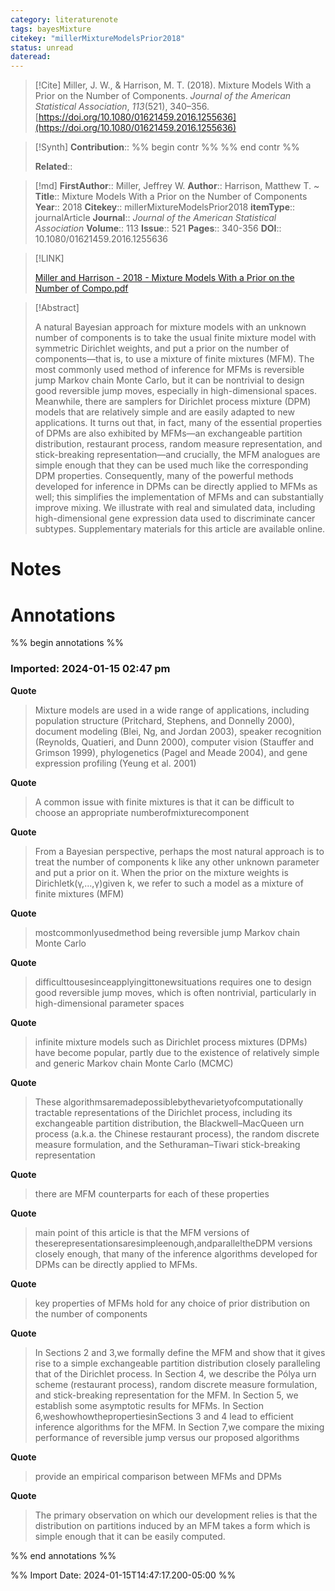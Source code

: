 ```yaml
---
category: literaturenote
tags: bayesMixture
citekey: "millerMixtureModelsPrior2018"
status: unread
dateread:
---
```

> [!Cite]
> Miller, J. W., & Harrison, M. T. (2018). Mixture Models With a Prior on the Number of Components. _Journal of the American Statistical Association_, _113_(521), 340–356. [https://doi.org/10.1080/01621459.2016.1255636](https://doi.org/10.1080/01621459.2016.1255636)

>[!Synth]
>**Contribution**:: %% begin contr %% %% end contr %%
>
>**Related**:: 

>[!md]
> **FirstAuthor**:: Miller, Jeffrey W.
> **Author**:: Harrison, Matthew T.
~
> **Title**:: Mixture Models With a Prior on the Number of Components
> **Year**:: 2018
> **Citekey**:: millerMixtureModelsPrior2018
> **itemType**:: journalArticle
> **Journal**:: *Journal of the American Statistical Association*
> **Volume**:: 113
> **Issue**:: 521
> **Pages**:: 340-356
> **DOI**:: 10.1080/01621459.2016.1255636

> [!LINK]
>
> [Miller and Harrison - 2018 - Mixture Models With a Prior on the Number of Compo.pdf](file:///home/nguyenston/Zotero/storage/YSJK4QHJ/Miller%20and%20Harrison%20-%202018%20-%20Mixture%20Models%20With%20a%20Prior%20on%20the%20Number%20of%20Compo.pdf)

> [!Abstract]
>
> A natural Bayesian approach for mixture models with an unknown number of components is to take the usual finite mixture model with symmetric Dirichlet weights, and put a prior on the number of components—that is, to use a mixture of finite mixtures (MFM). The most commonly used method of inference for MFMs is reversible jump Markov chain Monte Carlo, but it can be nontrivial to design good reversible jump moves, especially in high-dimensional spaces. Meanwhile, there are samplers for Dirichlet process mixture (DPM) models that are relatively simple and are easily adapted to new applications. It turns out that, in fact, many of the essential properties of DPMs are also exhibited by MFMs—an exchangeable partition distribution, restaurant process, random measure representation, and stick-breaking representation—and crucially, the MFM analogues are simple enough that they can be used much like the corresponding DPM properties. Consequently, many of the powerful methods developed for inference in DPMs can be directly applied to MFMs as well; this simplifies the implementation of MFMs and can substantially improve mixing. We illustrate with real and simulated data, including high-dimensional gene expression data used to discriminate cancer subtypes. Supplementary materials for this article are available online.
>

# Notes
>

# Annotations
%% begin annotations %%



### Imported: 2024-01-15 02:47 pm


<b class="thickUnd" style="text-decoration-color: #ffd400">Quote</b>
> Mixture models are used in a wide range of applications, including population structure (Pritchard, Stephens, and Donnelly 2000), document modeling (Blei, Ng, and Jordan 2003), speaker recognition (Reynolds, Quatieri, and Dunn 2000), computer vision (Stauffer and Grimson 1999), phylogenetics (Pagel and Meade 2004), and gene expression profiling (Yeung et al. 2001)

<b class="thickUnd" style="text-decoration-color: #ffd400">Quote</b>
> A common issue with finite mixtures is that it can be difficult to choose an appropriate numberofmixturecomponent

<b class="thickUnd" style="text-decoration-color: #ffd400">Quote</b>
> From a Bayesian perspective, perhaps the most natural approach is to treat the number of components k like any other unknown parameter and put a prior on it. When the prior on the mixture weights is Dirichletk(γ,...,γ)given k, we refer to such a model as a mixture of finite mixtures (MFM)

<b class="thickUnd" style="text-decoration-color: #ffd400">Quote</b>
> mostcommonlyusedmethod being reversible jump Markov chain Monte Carlo

<b class="thickUnd" style="text-decoration-color: #ffd400">Quote</b>
> difficulttousesinceapplyingittonewsituations requires one to design good reversible jump moves, which is often nontrivial, particularly in high-dimensional parameter spaces

<b class="thickUnd" style="text-decoration-color: #ffd400">Quote</b>
> infinite mixture models such as Dirichlet process mixtures (DPMs) have become popular, partly due to the existence of relatively simple and generic Markov chain Monte Carlo (MCMC)

<b class="thickUnd" style="text-decoration-color: #ffd400">Quote</b>
> These algorithmsaremadepossiblebythevarietyofcomputationally tractable representations of the Dirichlet process, including its exchangeable partition distribution, the Blackwell–MacQueen urn process (a.k.a. the Chinese restaurant process), the random discrete measure formulation, and the Sethuraman–Tiwari stick-breaking representation

<b class="thickUnd" style="text-decoration-color: #ffd400">Quote</b>
> there are MFM counterparts for each of these properties

<b class="thickUnd" style="text-decoration-color: #2ea8e5">Quote</b>
> main point of this article is that the MFM versions of theserepresentationsaresimpleenough,andparalleltheDPM versions closely enough, that many of the inference algorithms developed for DPMs can be directly applied to MFMs.

<b class="thickUnd" style="text-decoration-color: #ffd400">Quote</b>
> key properties of MFMs hold for any choice of prior distribution on the number of components

<b class="thickUnd" style="text-decoration-color: #ffd400">Quote</b>
> In Sections 2 and 3,we formally define the MFM and show that it gives rise to a simple exchangeable partition distribution closely paralleling that of the Dirichlet process. In Section 4, we describe the Pólya urn scheme (restaurant process), random discrete measure formulation, and stick-breaking representation for the MFM. In Section 5, we establish some asymptotic results for MFMs. In Section 6,weshowhowthepropertiesinSections 3 and 4 lead to efficient inference algorithms for the MFM. In Section 7,we compare the mixing performance of reversible jump versus our proposed algorithms

<b class="thickUnd" style="text-decoration-color: #ffd400">Quote</b>
> provide an empirical comparison between MFMs and DPMs


> 


> 

<b class="thickUnd" style="text-decoration-color: #a28ae5">Quote</b>
> The primary observation on which our development relies is that the distribution on partitions induced by an MFM takes a form which is simple enough that it can be easily computed.


%% end annotations %%

%% Import Date: 2024-01-15T14:47:17.200-05:00 %%
